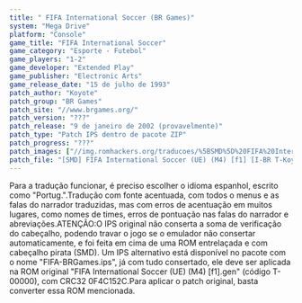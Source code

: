 ```yaml
---
title: " FIFA International Soccer (BR Games)"
system: "Mega Drive"
platform: "Console"
game_title: "FIFA International Soccer"
game_category: "Esporte - Futebol"
game_players: "1-2"
game_developer: "Extended Play"
game_publisher: "Electronic Arts"
game_release_date: "15 de julho de 1993"
patch_author: "Koyote"
patch_group: "BR Games"
patch_site: "//www.brgames.org/"
patch_version: "???"
patch_release: "9 de janeiro de 2002 (provavelmente)"
patch_type: "Patch IPS dentro de pacote ZIP"
patch_progress: "???"
patch_images: ["//img.romhackers.org/traducoes/%5BSMD%5D%20FIFA%20International%20Soccer%20-%20BR%20Games%20-%201.png","//img.romhackers.org/traducoes/%5BSMD%5D%20FIFA%20International%20Soccer%20-%20BR%20Games%20-%202.png","//img.romhackers.org/traducoes/%5BSMD%5D%20FIFA%20International%20Soccer%20-%20BR%20Games%20-%203.png"]
patch_file: "[SMD] FIFA International Soccer (UE) (M4) [f1] [I-BR T-Koyote G-BR Games A-2002].zip"
---
```

Para a tradução funcionar, é preciso escolher o idioma espanhol, escrito como "Portug.".Tradução com fonte acentuada, com todos o menus e as falas do narrador traduzidas, mas com erros de acentuação em muitos lugares, como nomes de times, erros de pontuação nas falas do narrador e abreviações.ATENÇÃO:O IPS original não conserta a soma de verificação do cabeçalho, podendo travar o jogo se o emulador não consertar automaticamente, e foi feita em cima de uma ROM entrelaçada e com cabeçalho pirata (SMD). Um IPS alternativo está disponível no pacote com o nome "FIFA-BRGames.ips", já com tudo consertado, ele deve ser aplicada na ROM original "FIFA International Soccer (UE) (M4) [f1].gen" (código T-00000), com CRC32 0F4C152C.Para aplicar o patch original, basta converter essa ROM mencionada.